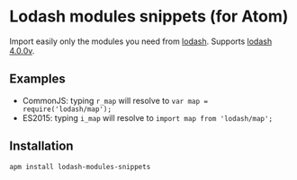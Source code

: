 # Lodash modules snippets (for Atom)

Import easily only the modules you need from [lodash](https://lodash.com/).
Supports [lodash 4.0.0v](https://lodash.com/).

## Examples
- CommonJS: typing `r_map` will resolve to `var map = require('lodash/map');`
- ES2015: typing `i_map` will resolve to `import map from 'lodash/map';`

## Installation
```
apm install lodash-modules-snippets
```
